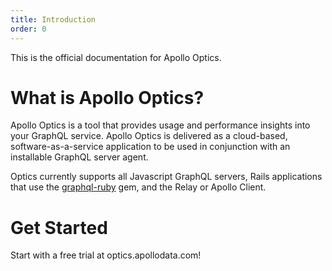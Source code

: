 ```yaml
---
title: Introduction
order: 0
---
```


This is the official documentation for Apollo Optics.

# What is Apollo Optics?

Apollo Optics is a tool that provides usage and performance insights into your GraphQL service. Apollo Optics is delivered as a cloud-based, software-as-a-service application to be used in conjunction with an installable GraphQL server agent.

Optics currently supports all Javascript GraphQL servers, Rails applications that use the [graphql-ruby](https://github.com/rmosolgo/graphql-ruby) gem, and the Relay or Apollo Client.

# Get Started

Start with a free trial at optics.apollodata.com!
